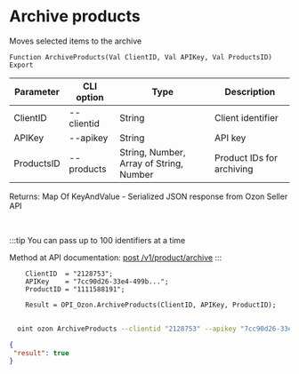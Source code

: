﻿---
sidebar_position: 12
---

# Archive products
 Moves selected items to the archive



`Function ArchiveProducts(Val ClientID, Val APIKey, Val ProductsID) Export`

  | Parameter | CLI option | Type | Description |
  |-|-|-|-|
  | ClientID | --clientid | String | Client identifier |
  | APIKey | --apikey | String | API key |
  | ProductsID | --products | String, Number, Array of String, Number | Product IDs for archiving |

  
  Returns:  Map Of KeyAndValue - Serialized JSON response from Ozon Seller API

<br/>

:::tip
You can pass up to 100 identifiers at a time

 Method at API documentation: [post /v1/product/archive](https://docs.ozon.ru/api/seller/#operation/ProductAPI_ProductArchive)
:::
<br/>


```bsl title="Code example"
    ClientID  = "2128753";
    APIKey    = "7cc90d26-33e4-499b...";
    ProductID = "1111588191";

    Result = OPI_Ozon.ArchiveProducts(ClientID, APIKey, ProductID);
```



```sh title="CLI command example"
    
  oint ozon ArchiveProducts --clientid "2128753" --apikey "7cc90d26-33e4-499b..." --products %products%

```

```json title="Result"
{
 "result": true
}
```

